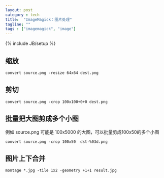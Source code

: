 ```yaml
---
layout: post
category : tech
title:  "ImageMagick：图片处理"
tagline: ""
tags : ["imagemagick", "image"] 
---
```

{% include JB/setup %}


## 缩放
``convert source.png -resize 64x64 dest.png``

## 剪切
``convert source.png -crop 100x100+0+0 dest.png``

## 批量把大图剪成多个小图

例如 source.png 可能是 100x5000 的大图，可以批量剪成100x50的多个小图

``convert source.png -crop 100x50  dst-%03d.png``

## 图片上下合并

``montage *.jpg -tile 1x2 -geometry +1+1 result.jpg``

